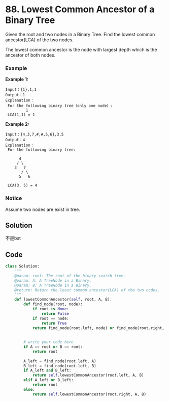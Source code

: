 # 88. Lowest Common Ancestor of a Binary Tree

Given the root and two nodes in a Binary Tree. Find the lowest common ancestor(LCA) of the two nodes.

The lowest common ancestor is the node with largest depth which is the ancestor of both nodes.

### Example

**Example 1:**

```
Input：{1},1,1
Output：1
Explanation：
 For the following binary tree（only one node）:
         1
 LCA(1,1) = 1
```

**Example 2:**

```
Input：{4,3,7,#,#,5,6},3,5
Output：4
Explanation：
 For the following binary tree:

      4
     / \
    3   7
       / \
      5   6
			
 LCA(3, 5) = 4
```

### Notice

Assume two nodes are exist in tree.



## Solution

不是bst



## Code

```python
class Solution:
    """
    @param: root: The root of the binary search tree.
    @param: A: A TreeNode in a Binary.
    @param: B: A TreeNode in a Binary.
    @return: Return the least common ancestor(LCA) of the two nodes.
    """
    def lowestCommonAncestor(self, root, A, B):
        def find_node(root, node):
            if root is None:
                return False
            if root == node:
                return True
            return find_node(root.left, node) or find_node(root.right, node)
            
            
        # write your code here
        if A == root or B == root:
            return root
        
        A_left = find_node(root.left, A)
        B_left = find_node(root.left, B)
        if A_left and B_left:
            return self.lowestCommonAncestor(root.left, A, B)
        elif A_left or B_left:
            return root
        else:
            return self.lowestCommonAncestor(root.right, A, B)
```

